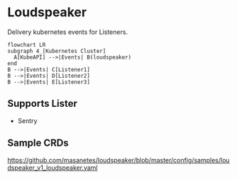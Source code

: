 # Loudspeaker

Delivery kubernetes events for Listeners. 

```mermaid
flowchart LR
subgraph 4_[Kubernetes Cluster]
  A[KubeAPI] -->|Events| B(loudspeaker)
end  
B -->|Events| C[Listener1]
B -->|Events| D[Listener2]
B -->|Events| E[Listener3]
```

## Supports Lister

- Sentry

## Sample CRDs

https://github.com/masanetes/loudspeaker/blob/master/config/samples/loudspeaker_v1_loudspeaker.yaml
